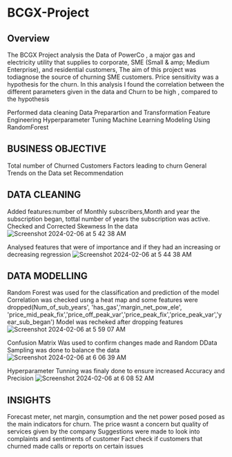# BCGX-Project

## Overview 
The BCGX Project analysis the Data of PowerCo , a major gas and electricity utility that supplies to corporate, SME (Small & amp; Medium Enterprise), and residential customers, The aim of this project was todiagnose the source of churning SME customers. Price sensitivity was a hypothesis for the churn. 
In this analysis I found the correlation between the different parameters given in the data and Churn to be high , compared to the hypothesis

Performed data cleaning
Data Preparartion and Transformation 
Feature Engineering 
Hyperparameter Tuning
Machine Learning Modeling Using RandomForest



## BUSINESS OBJECTIVE

Total number of Churned Customers
Factors leading to churn
General Trends on the Data set
Recommendation


## DATA CLEANING

Added features:number of Monthly subscribers,Month and year the subscription began, tottal number of years the subscription was active.
Checked and Corrected Skewness In the data
![Screenshot 2024-02-06 at 5 42 38 AM](https://github.com/GordonMensah/BCGX-Project/assets/148505242/e1ec404c-abf8-4d1f-b598-2c202db0c292)

Analysed features that were of importance and if they had an increasing or decreasing regression
![Screenshot 2024-02-06 at 5 44 38 AM](https://github.com/GordonMensah/BCGX-Project/assets/148505242/e31fe43c-81f8-4905-b1c3-5ccd46c23640)


## DATA MODELLING
Random Forest was used for the classification and prediction of the model
Correlation was checked usng a heat map and some features were dropped(Num_of_sub_years', 'has_gas','margin_net_pow_ele', 'price_mid_peak_fix','price_off_peak_var','price_peak_fix','price_peak_var','year_sub_began')
Model was recheked after dropping features
![Screenshot 2024-02-06 at 5 59 07 AM](https://github.com/GordonMensah/BCGX-Project/assets/148505242/c312ed40-47f5-483c-a89c-6d2266726988)

Confusion Matrix Was used to confirm changes made and Random DData Sampling was done to balance the data
![Screenshot 2024-02-06 at 6 06 39 AM](https://github.com/GordonMensah/BCGX-Project/assets/148505242/7a5ba174-4a76-4fdf-be89-126cb146ccb6)


Hyperparameter Tunning was finaly done to ensure increased Accuracy and Precision
![Screenshot 2024-02-06 at 6 08 52 AM](https://github.com/GordonMensah/BCGX-Project/assets/148505242/acdec244-d0a9-406f-9382-670ca10fae2b)



## INSIGHTS
Forecast meter, net margin, consumption and the net power posed posed as the main indicators for churn.
The price wasnt a concern but quality of services given by the company
Suggestions were made to look into complaints and sentiments of customer
Fact check if customers that churned made calls or reports on certain issues
